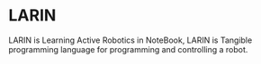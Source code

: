 # LARIN
LARIN is Learning Active Robotics in NoteBook, 
LARIN is Tangible programming language for programming and controlling a robot.
